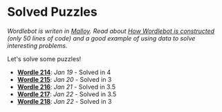 # Solved Puzzles

_Wordlebot is writen in [Malloy](https://github.com/looker-open-source/malloy/). Read about [How Wordlebot is constructed](wordle.md) (only 50 lines of code) and a good example of using data to solve interesting problems._

Let's solve some puzzles!

- **[Wordle 214](wordle214.md)**: _Jan 19_ - Solved in 4
- **[Wordle 215](wordle215.md)**: _Jan 20_ - Solved in 3
- **[Wordle 216](wordle216.md)**: _Jan 21_ - Solved in 3.5
- **[Wordle 217](wordle217.md)**: _Jan 22_ - Solved in 3.5
- **[Wordle 218](wordle218.md)**: _Jan 22_ - Solved in 3